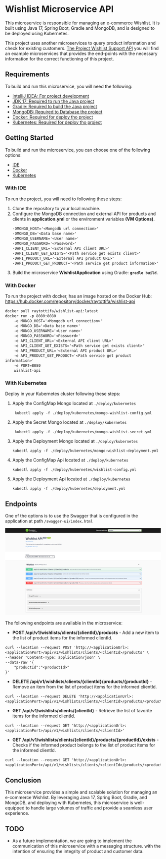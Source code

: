 # Wishlist Microservice API

This microservice is responsible for managing an e-commerce Wishlist. It is built using Java 17, Spring Boot, Gradle and MongoDB, and is designed to be deployed using Kubernetes.

This project uses another microservices to query product information and check for existing customers. [The Project Wishlist Support API](https://github.com/raytotti/wishlist-support) you will find an example microservices that provides the end-points with the necessary information for the correct functioning of this project.

## Requirements

To build and run this microservice, you will need the following:

* [IntelliJ IDEA: For project development](https://www.jetbrains.com/pt-br/idea/download/)
* [JDK 17: Required to run the Java project](https://www.oracle.com/java/technologies/javase/jdk17-archive-downloads.html)
* [Gradle: Required to build the Java project](https://gradle.org/)
* [MongoDB: Required to Database the project](https://www.mongodb.com/)
* [Docker: Required for deploy tho project](https://www.docker.com/)
* [Kubernetes: Required for deploy tho project](https://kubernetes.io/)

## Getting Started
To build and run the microservice, you can choose one of the following options:

* [IDE](#with-ide)
* [Docker](#with-docker)
* [Kubernetes](#with-kubernetes)

### With IDE

To run the project, you will need to following these steps:

1. Clone the repository to your local machine.
2. Configure the MongoDB connection and external API for products and clients in **application.yml** or the environment variables **(VM Options)**.
    ```
    -DMONGO_HOST='<Mongodb url connection>'
    -DMONGO_DB='<Data base name>'
    -DMONGO_USERNAME='<User name>'
    -DMONGO_PASSWORD='<Password>' 
    -DAPI_CLIENT_URL='<External API client URL>' 
    -DAPI_CLIENT_GET_EXISTS='<Path service get exists client>' 
    -DAPI_PRODUCT_URL='<External API product URL>'
    -DAPI_PRODUCT_GET_PRODUCT='<Path service get product information>'
   ```
3. Build the microservice **WishlistApplication** using Gradle: **` gradle build `**.

### With Docker

To run the project with docker, has an image hosted on the Docker Hub: 
https://hub.docker.com/repository/docker/raytottifa/wishlist-api

```shell
docker pull raytottifa/wishlist-api:latest
docker run -p 8080:8080 
    -e MONGO_HOST='<Mongodb url connection>' 
    -e MONGO_DB='<Data base name>' 
    -e MONGO_USERNAME='<User name>' 
    -e MONGO_PASSWORD='<Password>'  
    -e API_CLIENT_URL='<External API client URL>' 
    -e API_CLIENT_GET_EXISTS='<Path service get exists client>' 
    -e API_PRODUCT_URL='<External API product URL>'
    -e API_PRODUCT_GET_PRODUCT='<Path service get product information>'
    -e PORT=8080 
    wishlist-api
```

### With Kubernetes

Deploy in your Kubernetes cluster following these steps:

1. Apply the ConfigMap Mongo located at `./deploy/kubernetes`
    ```shell
     kubectl apply -f ./deploy/kubernetes/mongo-wishlist-config.yml
   ```
2. Apply the Secret Mongo located at `./deploy/kubernetes`
    ```shell
     kubectl apply -f ./deploy/kubernetes/mongo-wishlist-secret.yml
   ```
3. Apply the Deployment Mongo located at `./deploy/kubernetes`
    ```shell
   kubectl apply -f ./deploy/kubernetes/mongo-wishlist-deployment.yml
   ```
4. Apply the ConfigMap Api located at `./deploy/kubernetes`
    ```shell
   kubectl apply -f ./deploy/kubernetes/wishlist-config.yml
   ```
5. Apply the Deployment Api located at `./deploy/kubernetes`
   ```shell
   kubectl apply -f ./deploy/kubernetes/deployment.yml
   ```
   
## Endpoints
One of the options is to use the Swagger that is configured in the application at path `/swagger-ui/index.html`

![Swagger](docs/swagger.png)

The following endpoints are available in the microservice:

* **POST /api/v1/wishlists/clients/{clientId}/products** - Add a new item to the list of product items for the informed clientId.
```shell
curl --location --request POST 'http://<applicationUrl>:<applicationPort>/api/v1/wishlists/clients/<clientId>/products' \
--header 'Content-Type: application/json' \
--data-raw '{
    "productId":"<productId>"
}'
```
* **DELETE /api/v1/wishlists/clients/{clientId}/products/{productId}** - Remove an item from the list of product items for the informed clientId.
```shell
curl --location --request DELETE 'http://<applicationUrl>:<applicationPort>/api/v1/wishlists/clients/<clientId>/products/<productId>'
```
* **GET /api/v1/wishlists/clients/{clientId}** - Retrieve the list of favorite items for the informed clientId.
```shell
curl --location --request GET 'http://<applicationUrl>:<applicationPort>/api/v1/wishlists/clients/<clientId>'
```
* **GET /api/v1/wishlists/clients/{clientId}/products/{productId}/exists** - Checks if the informed product belongs to the list of product items for the informed clientId.
```shell
curl --location --request GET 'http://<applicationUrl>:<applicationPort>/api/v1/wishlists/clients/<clientId>/products/<productId>/exists'
```

## Conclusion
This microservice provides a simple and scalable solution for managing an e-commerce Wishlist. By leveraging Java 17, Spring Boot, Gradle, and MongoDB, and deploying with Kubernetes, this microservice is well-equipped to handle large volumes of traffic and provide a seamless user experience.

## TODO
* As a future implementation, we are going to implement the communication of this microservice with a messaging structure. with the intention of ensuring the integrity of product and customer data.
